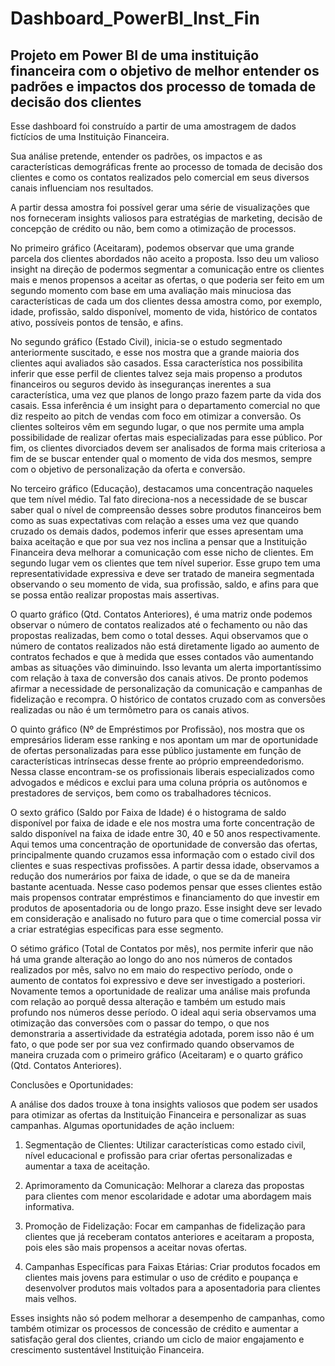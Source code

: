 # Dashboard_PowerBI_Inst_Fin
## Projeto em Power BI de uma instituição financeira com o objetivo de melhor entender os padrões e impactos dos processo de tomada de decisão dos clientes
  Esse dashboard foi construído a partir de uma amostragem de dados fictícios de uma Instituição Financeira.  

  Sua análise pretende, entender os padrões, os impactos e as características demográficas frente ao processo de tomada de decisão dos clientes e como os contatos realizados pelo comercial em seus diversos canais influenciam nos resultados.  

  A partir dessa amostra foi possível gerar uma série de visualizações que nos forneceram insights valiosos para estratégias de marketing, decisão de concepção de crédito ou não, bem como a otimização de processos.  

  No primeiro gráfico (Aceitaram), podemos observar que uma grande parcela dos clientes abordados não aceito a proposta. Isso deu um valioso insight na direção de podermos segmentar a comunicação entre os clientes mais e menos propensos a aceitar as ofertas, o que poderia ser feito em um segundo momento com base em uma avaliação mais minuciosa das características de cada um dos clientes dessa amostra como, por exemplo, idade, profissão, saldo disponível, momento de vida, histórico de contatos ativo, possíveis pontos de tensão, e afins.  

  No segundo gráfico (Estado Civil), inicia-se o estudo segmentado anteriormente suscitado, e esse nos mostra que a grande maioria dos clientes aqui avaliados são casados. Essa característica nos possibilita inferir que esse perfil de clientes talvez seja mais propenso a produtos financeiros ou seguros devido às inseguranças inerentes a sua característica, uma vez que planos de longo prazo fazem parte da vida dos casais. Essa inferência é um insight para o departamento comercial no que diz respeito ao pitch de vendas com foco em otimizar a conversão. Os clientes solteiros vêm em segundo lugar, o que nos permite uma ampla possibilidade de realizar ofertas mais especializadas para esse público. Por fim, os clientes divorciados devem ser analisados de forma mais criteriosa a fim de se buscar entender qual o momento de vida dos mesmos, sempre com o objetivo de personalização da oferta e conversão.  

  No terceiro gráfico (Educação), destacamos uma concentração naqueles que tem nível médio. Tal fato direciona-nos a necessidade de se buscar saber qual o nível de compreensão desses sobre produtos financeiros bem como as suas expectativas com relação a esses uma vez que quando cruzado os demais dados, podemos inferir que esses apresentam uma baixa aceitação e que por sua vez nos inclina a pensar que a Instituição Financeira deva melhorar a comunicação com esse nicho de clientes. Em segundo lugar vem os clientes que tem nível superior. Esse grupo tem uma representatividade expressiva e deve ser tratado de maneira segmentada observando o seu momento de vida, sua profissão, saldo, e afins para que se possa então realizar propostas mais assertivas.  

  O quarto gráfico (Qtd. Contatos Anteriores), é uma matriz onde podemos observar o número de contatos realizados até o fechamento ou não das propostas realizadas, bem como o total desses. Aqui observamos que o número de contatos realizados não está diretamente ligado ao aumento de contratos fechados e que à medida que esses contados vão aumentando ambas as situações vão diminuindo. Isso levanta um alerta importantíssimo com relação à taxa de conversão dos canais ativos. De pronto podemos afirmar a necessidade de personalização da comunicação e campanhas de fidelização e recompra. O histórico de contatos cruzado com as conversões realizadas ou não é um termômetro para os canais ativos.  

O quinto gráfico (Nº de Empréstimos por Profissão), nos mostra que os empresários lideram esse ranking e nos apontam um mar de oportunidade de ofertas personalizadas para esse público justamente em função de características intrínsecas desse frente ao próprio empreendedorismo. Nessa classe encontram-se os profissionais liberais especializados como advogados e médicos e exclui para uma coluna própria os autônomos e prestadores de serviços, bem como os trabalhadores técnicos.  

  O sexto gráfico (Saldo por Faixa de Idade) é o histograma de saldo disponível por faixa de idade e ele nos mostra uma forte concentração de saldo disponível na faixa de idade entre 30, 40 e 50 anos respectivamente. Aqui temos uma concentração de oportunidade de conversão das ofertas, principalmente quando cruzamos essa informação com o estado civil dos clientes e suas respectivas profissões. A partir dessa idade, observamos a redução dos numerários por faixa de idade, o que se da de maneira bastante acentuada. Nesse caso podemos pensar que esses clientes estão mais propensos contratar empréstimos e financiamento do que investir em produtos de aposentadoria ou de longo prazo. Esse insight deve ser levado em consideração e analisado no futuro para que o time comercial possa vir a criar estratégias especificas para esse segmento.  

  O sétimo gráfico (Total de Contatos por mês), nos permite inferir que não há uma grande alteração ao longo do ano nos números de contados realizados por mês, salvo no em maio do respectivo período, onde o aumento de contatos foi expressivo e deve ser investigado a posteriori. Novamente temos a oportunidade de realizar uma análise mais profunda com relação ao porquê dessa alteração e também um estudo mais profundo nos números desse período. O ideal aqui seria observamos uma otimização das conversões com o passar do tempo, o que nos demonstraria a assertividade da estratégia adotada, porem isso não é um fato, o que pode ser por sua vez confirmado quando observamos de maneira cruzada com o primeiro gráfico (Aceitaram) e o quarto gráfico (Qtd. Contatos Anteriores).  

  Conclusões e Oportunidades:  

  A análise dos dados trouxe à tona insights valiosos que podem ser usados para otimizar as ofertas da Instituição Financeira e personalizar as suas campanhas. Algumas oportunidades de ação incluem:  

  1.	Segmentação de Clientes: Utilizar características como estado civil, nível educacional e profissão para criar ofertas personalizadas e aumentar a taxa de aceitação.
	
  2.	Aprimoramento da Comunicação: Melhorar a clareza das propostas para clientes com menor escolaridade e adotar uma abordagem mais informativa.
	
  3.	Promoção de Fidelização: Focar em campanhas de fidelização para clientes que já receberam contatos anteriores e aceitaram a proposta, pois eles são mais propensos a aceitar novas ofertas.

  4.	Campanhas Específicas para Faixas Etárias: Criar produtos focados em clientes mais jovens para estimular o uso de crédito e poupança e desenvolver produtos mais voltados para a aposentadoria para clientes mais velhos.

  Esses insights não só podem melhorar a desempenho de campanhas, como também otimizar os processos de concessão de crédito e aumentar a satisfação geral dos clientes, criando um ciclo de maior engajamento e crescimento sustentável Instituição Financeira.


